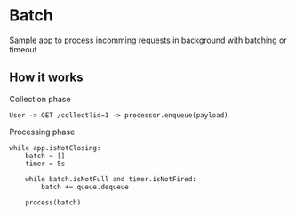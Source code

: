 # Batch

Sample app to process incomming requests in background with batching or timeout

## How it works

Collection phase

```
User -> GET /collect?id=1 -> processor.enqueue(payload)
```

Processing phase

```
while app.isNotClosing:
    batch = []
    timer = 5s

    while batch.isNotFull and timer.isNotFired:
        batch += queue.dequeue
    
    process(batch)
```
